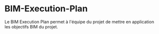 # BIM-Execution-Plan
Le BIM Execution Plan permet à l'équipe du projet de mettre en application les objectifs BIM du projet.
